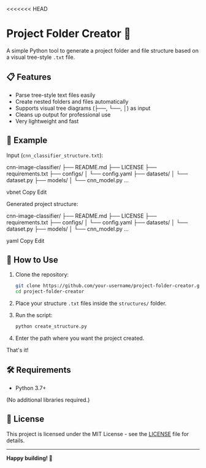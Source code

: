 <<<<<<< HEAD
# Project Folder Creator 🚀

A simple Python tool to generate a project folder and file structure based on a visual tree-style `.txt` file.

## 📋 Features

- Parse tree-style text files easily
- Create nested folders and files automatically
- Supports visual tree diagrams (├──, └──, │) as input
- Cleans up output for professional use
- Very lightweight and fast

## 📂 Example

Input (`cnn_classifier_structure.txt`):

cnn-image-classifier/ ├── README.md ├── LICENSE ├── requirements.txt ├── configs/ │ └── config.yaml ├── datasets/ │ └── dataset.py ├── models/ │ └── cnn_model.py ...

vbnet
Copy
Edit

Generated project structure:

cnn-image-classifier/ ├── README.md ├── LICENSE ├── requirements.txt ├── configs/ │ └── config.yaml ├── datasets/ │ └── dataset.py ├── models/ │ └── cnn_model.py ...

yaml
Copy
Edit

## 🚀 How to Use

1. Clone the repository:
    ```bash
    git clone https://github.com/your-username/project-folder-creator.git
    cd project-folder-creator
    ```

2. Place your structure `.txt` files inside the `structures/` folder.

3. Run the script:
    ```bash
    python create_structure.py
    ```

4. Enter the path where you want the project created.

That's it!

## 🛠 Requirements

- Python 3.7+

(No additional libraries required.)

## 📄 License

This project is licensed under the MIT License - see the [LICENSE](LICENSE) file for details.

---

**Happy building! 🚀**

